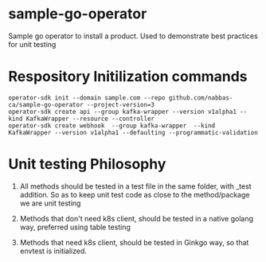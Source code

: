 # sample-go-operator
Sample go operator to install a product. Used to demonstrate best practices for unit testing

# Respository Initilization commands

```
operator-sdk init --domain sample.com --repo github.com/nabbas-ca/sample-go-operator --project-version=3
operator-sdk create api --group kafka-wrapper --version v1alpha1 --kind KafkaWrapper --resource --controller
operator-sdk create webhook  --group kafka-wrapper  --kind KafkaWrapper --version v1alpha1 --defaulting --programmatic-validation
```

# Unit testing Philosophy 

1. All methods should be tested in a test file in the same folder, with _test addition. So as to keep unit test code as close to the method/package we are unit testing

1. Methods that don't need k8s client, should be tested in a native golang way, preferred using table testing

1. Methods that need k8s client, should be tested in Ginkgo way, so that envtest is initialized. 